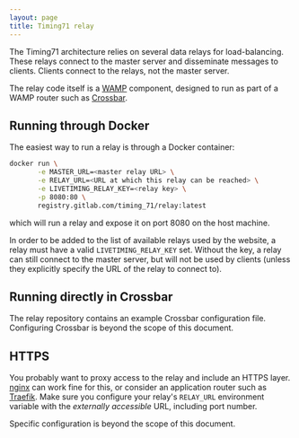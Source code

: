 ```yaml
---
layout: page
title: Timing71 relay
---
```

The Timing71 architecture relies on several data relays for load-balancing.
These relays connect to the master server and disseminate messages to clients.
Clients connect to the relays, not the master server.

The relay code itself is a
[WAMP](https://wamp-proto.org/) component, designed to run as part of a WAMP
router such as [Crossbar](https://crossbar.io/).

## Running through Docker

The easiest way to run a relay is through a Docker container:

```bash
docker run \
       -e MASTER_URL=<master relay URL> \
       -e RELAY_URL=<URL at which this relay can be reached> \
       -e LIVETIMING_RELAY_KEY=<relay key> \
       -p 8080:80 \
       registry.gitlab.com/timing_71/relay:latest
```

which will run a relay and expose it on port 8080 on the host machine.

In order to be added to the list of available relays used by the website, a
relay must have a valid `LIVETIMING_RELAY_KEY` set. Without the key, a relay
can still connect to the master server, but will not be used by clients (unless
they explicitly specify the URL of the relay to connect to).

## Running directly in Crossbar

The relay repository contains an example Crossbar configuration file.
Configuring Crossbar is beyond the scope of this document.

## HTTPS

You probably want to proxy access to the relay and include an HTTPS layer.
[nginx](https://www.nginx.com/) can work fine for this, or consider an
application router such as [Traefik](https://docs.traefik.io/). Make sure you
configure your relay's `RELAY_URL` environment variable with the _externally
accessible_ URL, including port number.

Specific configuration is beyond the scope of this document.
